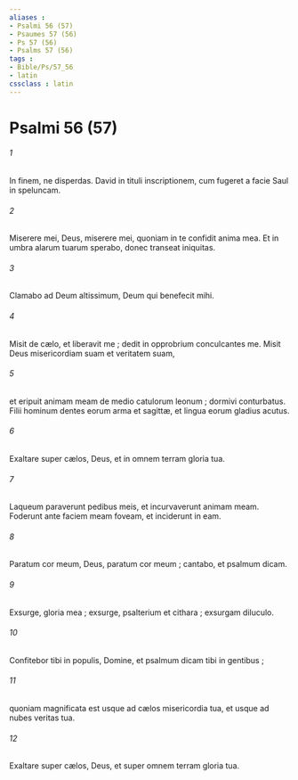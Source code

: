 ```yaml
---
aliases : 
- Psalmi 56 (57)
- Psaumes 57 (56)
- Ps 57 (56)
- Psalms 57 (56)
tags : 
- Bible/Ps/57_56
- latin
cssclass : latin
---
```


# Psalmi 56 (57)

###### 1
In finem, ne disperdas. David in tituli inscriptionem, cum fugeret a facie Saul in speluncam.
###### 2
Miserere mei, Deus, miserere mei, quoniam in te confidit anima mea. Et in umbra alarum tuarum sperabo, donec transeat iniquitas.
###### 3
Clamabo ad Deum altissimum, Deum qui benefecit mihi.
###### 4
Misit de cælo, et liberavit me ; dedit in opprobrium conculcantes me. Misit Deus misericordiam suam et veritatem suam,
###### 5
et eripuit animam meam de medio catulorum leonum ; dormivi conturbatus. Filii hominum dentes eorum arma et sagittæ, et lingua eorum gladius acutus.
###### 6
Exaltare super cælos, Deus, et in omnem terram gloria tua.
###### 7
Laqueum paraverunt pedibus meis, et incurvaverunt animam meam. Foderunt ante faciem meam foveam, et inciderunt in eam.
###### 8
Paratum cor meum, Deus, paratum cor meum ; cantabo, et psalmum dicam.
###### 9
Exsurge, gloria mea ; exsurge, psalterium et cithara ; exsurgam diluculo.
###### 10
Confitebor tibi in populis, Domine, et psalmum dicam tibi in gentibus ;
###### 11
quoniam magnificata est usque ad cælos misericordia tua, et usque ad nubes veritas tua.
###### 12
Exaltare super cælos, Deus, et super omnem terram gloria tua.
